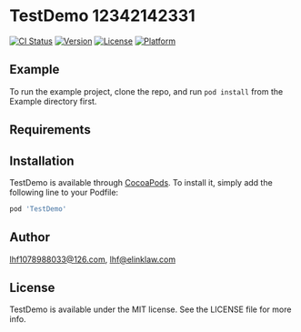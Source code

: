 # TestDemo  12342142331

[![CI Status](https://img.shields.io/travis/lhf1078988033@126.com/TestDemo.svg?style=flat)](https://travis-ci.org/lhf1078988033@126.com/TestDemo)
[![Version](https://img.shields.io/cocoapods/v/TestDemo.svg?style=flat)](https://cocoapods.org/pods/TestDemo)
[![License](https://img.shields.io/cocoapods/l/TestDemo.svg?style=flat)](https://cocoapods.org/pods/TestDemo)
[![Platform](https://img.shields.io/cocoapods/p/TestDemo.svg?style=flat)](https://cocoapods.org/pods/TestDemo)

## Example

To run the example project, clone the repo, and run `pod install` from the Example directory first.

## Requirements

## Installation

TestDemo is available through [CocoaPods](https://cocoapods.org). To install
it, simply add the following line to your Podfile:

```ruby
pod 'TestDemo'
```

## Author

lhf1078988033@126.com, lhf@elinklaw.com

## License

TestDemo is available under the MIT license. See the LICENSE file for more info.
